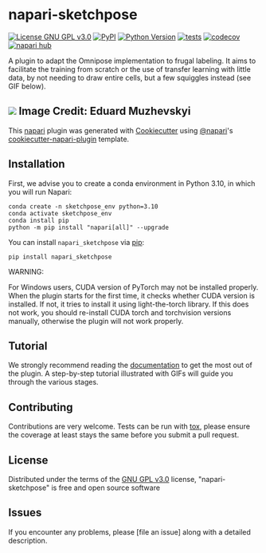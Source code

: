 # napari-sketchpose

[![License GNU GPL v3.0](https://img.shields.io/pypi/l/napari-sketchpose.svg?color=green)](https://github.com/koopa31/napari-sketchpose/raw/main/LICENSE)
[![PyPI](https://img.shields.io/pypi/v/napari-sketchpose.svg?color=green)](https://pypi.org/project/napari-sketchpose)
[![Python Version](https://img.shields.io/pypi/pyversions/napari-sketchpose.svg?color=green)](https://python.org)
[![tests](https://github.com/koopa31/napari-sketchpose/workflows/tests/badge.svg)](https://github.com/koopa31/napari-sketchpose/actions)
[![codecov](https://codecov.io/gh/koopa31/napari-sketchpose/branch/main/graph/badge.svg)](https://codecov.io/gh/koopa31/napari-sketchpose)
[![napari hub](https://img.shields.io/endpoint?url=https://api.napari-hub.org/shields/napari-sketchpose)](https://napari-hub.org/plugins/napari-sketchpose)

A plugin to adapt the Omnipose implementation to frugal labeling. It aims to facilitate the training from scratch or the 
use of transfer learning with little data, by not needing to draw entire cells, but a few squiggles instead (see GIF below).

![](https://bitbucket.org/koopa31/napari-sketchpose/raw/b691817e9e20a3c1c2bc69277579f6fb9b26354e/images/frugalpose.gif)
Image Credit: Eduard Muzhevskyi
----------------------------------

This [napari] plugin was generated with [Cookiecutter] using [@napari]'s [cookiecutter-napari-plugin] template.

<!--
Don't miss the full getting started guide to set up your new package:
https://github.com/napari/cookiecutter-napari-plugin#getting-started

and review the napari docs for plugin developers:
https://napari.org/stable/plugins/index.html
-->

## Installation



First, we advise you to create a conda environment in Python 3.10, in which you will run Napari:

    conda create -n sketchpose_env python=3.10
    conda activate sketchpose_env
    conda install pip
    python -m pip install "napari[all]" --upgrade

You can install `napari_sketchpose` via [pip]:

    pip install napari_sketchpose

WARNING:

For Windows users, CUDA version of PyTorch may not be installed properly. When the plugin starts for the first time, it checks whether
CUDA version is installed. If not, it tries to install it using light-the-torch library. If this does not work, you should re-install 
CUDA torch and torchvision versions manually, otherwise the plugin will not work properly.

## Tutorial

We strongly recommend reading the [documentation] to get the most out of the plugin.
A step-by-step tutorial illustrated with GIFs will guide you through the various stages.

## Contributing

Contributions are very welcome. Tests can be run with [tox], please ensure
the coverage at least stays the same before you submit a pull request.

## License

Distributed under the terms of the [GNU GPL v3.0] license,
"napari-sketchpose" is free and open source software

## Issues

If you encounter any problems, please [file an issue] along with a detailed description.

[napari]: https://github.com/napari/napari
[Cookiecutter]: https://github.com/audreyr/cookiecutter
[@napari]: https://github.com/napari
[MIT]: http://opensource.org/licenses/MIT
[BSD-3]: http://opensource.org/licenses/BSD-3-Clause
[GNU GPL v3.0]: http://www.gnu.org/licenses/gpl-3.0.txt
[GNU LGPL v3.0]: http://www.gnu.org/licenses/lgpl-3.0.txt
[Apache Software License 2.0]: http://www.apache.org/licenses/LICENSE-2.0
[Mozilla Public License 2.0]: https://www.mozilla.org/media/MPL/2.0/index.txt
[cookiecutter-napari-plugin]: https://github.com/napari/cookiecutter-napari-plugin

[napari]: https://github.com/napari/napari
[tox]: https://tox.readthedocs.io/en/latest/
[pip]: https://pypi.org/project/pip/
[PyPI]: https://pypi.org/
[documentation]: https://sketchpose-doc.readthedocs.io/en/latest/
